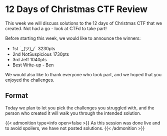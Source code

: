 # 12 Days of Christmas CTF Review


This week we will discuss solutions to the 12 days of Christmas CTF that we created. Not had a go - look at CTFd to take part! 

Before starting this week, we would like to announce the winners:
- 1st ¯\_(ツ)_/¯ 3230pts
- 2nd NotSuspicious 1730pts
- 3rd Jeff 1040pts
- Best Write-up - Ben

We would also like to thank everyone who took part, and we hoped that you enjoyed the challenges.

## Format
Today we plan to let you pick the challenges you struggled with, and the person who created it will walk you through the intended solution.

{{< admonition type=info open=false >}} 
As this session was done live and to avoid spoilers, we have not posted solutions.
{{< /admonition >}}

